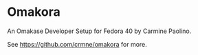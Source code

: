 # Omakora

An Omakase Developer Setup for Fedora 40 by Carmine Paolino.

See https://github.com/crmne/omakora for more.
